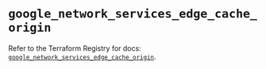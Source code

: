 # `google_network_services_edge_cache_origin`

Refer to the Terraform Registry for docs: [`google_network_services_edge_cache_origin`](https://registry.terraform.io/providers/hashicorp/google-beta/5.40.0/docs/resources/google_network_services_edge_cache_origin).

